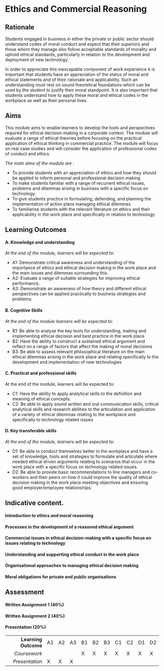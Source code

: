 # Ethics and Commercial Reasoning

## Rationale
Students engaged in business in either the private or public sector should understand codes of moral conduct and expect that their superiors and those whom they manage also follow acceptable standards of morality and uphold ethical standards, particularly in relation to the development and deployment of new technology. 

In order to appreciate this inescapable component of work experience it is important that students have an appreciation of the status of moral and ethical statements and of their rationale and applicability. Such an understanding must rest on sound theoretical foundations which can be used by the student to justify their moral standpoint. It is also important that students understand how to apply these moral and ethical codes in the workplace as well as their personal lives. 

## Aims
This module aims to enable learners to develop the tools and perspectives required for ethical decision-making in a corporate context. The module will evaluate a range of ethical theories before focusing on the practical application of ethical thinking in commercial practice. The module will focus on real case studies and will consider the application of professional codes of conduct and ethics. 

*The main aims of the module are :*
* To provide students with an appreciation of ethics and how they should be applied to inform personal and professional decision making 
* To make students familiar with a range of recurrent ethical issues, problems and dilemmas arising in business with a specific focus on technology. 
* To give students practice in formulating, defending, and planning the implementation of action plans managing ethical dilemmas.
* To familiarise students with the relevant literature on ethics and their applicability in the work place and specifically in relation to technology

## Learning Outcomes
#### A. Knowledge and understanding
*At the end of the module, learners will be expected to:*
* A1: Demonstrate critical awareness and understanding of the importance of ethics and ethical decision making in the work place and the main issues and dilemmas surrounding this. 
* A2: Evaluate a range of suitable strategies for improving ethical performance.
* A3: Demonstrate an awareness of how theory and different ethical perspectives can be applied practically to business strategies and problems.

#### B. Cognitive Skills
*At the end of the module learners will be expected to:*
* B1: Be able to analyse the key tools for understanding, making and implementing ethical decision and best practice in the work place
* B2: Have the ability to construct a sustained ethical argument and reflect on a range of factors that affect the making of moral decisions
* B3: Be able to assess relevant philosophical literature on the main ethical dilemmas arising in the work place and relating specifically to the development and implementation of new technologies

#### C. Practical and professional skills
At the end of the module, learners will be expected to:
* C1: Have the ability to apply analytical skills to the definition and meaning of ethical concepts.
* C2: Be able to apply sound written and oral communication skills, critical analytical skills and research abilities to the articulation and application of a variety of ethical dilemmas relating to the workplace and specifically to technology related issues

#### D. Key transferable skills 
*At the end of the module, learners will be expected to:*
* D1: Be able to conduct themselves better in the workplace and have a set of knowledge, tools and strategies to formulate and articulate where needed ethical driven arguments relating to scenarios that occur in the work place with a specific focus on technology related issues. 
* D2: Be able to provide basic recommendations to line managers and co-workers and their peers on how it could improve the quality of ethical decision making in the work place meeting objectives and ensuring good employer/employee relationships.

## Indicative content. 
#### Introduction to ethics and moral reasoning
#### Processes in the development of a reasoned ethical argument
#### Commercial issues in ethical decision-making with a specific focus on issues relating to technology
#### Understanding and supporting ethical conduct in the work place
#### Organisational approaches to managing ethical decision making
#### Moral obligations for private and public organisations

## Assessment

#### Written Assignment 1 (40%)
#### Written Assignment 2 (40%)
#### Presentation (20%)


|   |   |   |   |   |   |   |   |   |   |   |  
|---:|---|---|---|---|---|---|---|---|---|---|
| **Learning Outcome** | A1 | A2 | A3 | B1 | B2 | B3 | C1 | C2 | D1 | D2 | 
| *Coursework* |   |   |   | X | X | X | X | X | X | X | X | X | 
| *Presentation* | X | X | X |  |   |   |   |   |   |   | X | X | 





